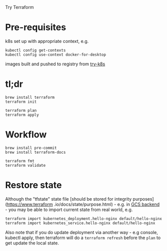 Try Terraform

# Pre-requisites

k8s set up with appropriate context, e.g.

    kubectl config get-contexts
    kubectl config use-context docker-for-desktop

images built and pushed to registry from 
[try-k8s](https://github.com/ianhomer/try-k8s)

# tl;dr

    brew install terraform
    terraform init
    
    terraform plan
    terraform apply
    
# Workflow

    brew install pre-commit
    brew install terraform-docs

    terraform fmt
    terraform validate
        
# Restore state

Although the "tfstate" state file [should be stored for integrity purposes](https://www.terraform
.io/docs/state/purpose.html) - e.g. in [GCS backend](https://www.terraform.io/docs/backends/types/gcs.html) - you may
be able to import current state from real world, e.g.
    
    terraform import kubernetes_deployment.hello-nginx default/hello-nginx
    terraform import kubernetes_service.hello-nginx default/hello-nginx
    
Also note that if you do update deployment via another way - e.g console, kubectl apply, then terraform will do a 
```terraform refresh``` before the ```plan``` to get update the local state.    
    
